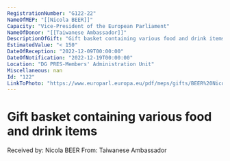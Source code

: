 ```yaml
---
RegistrationNumber: "G122-22"
NameOfMEP: "[[Nicola BEER]]"
Capacity: "Vice-President of the European Parliament"
NameOfDonor: "[[Taiwanese Ambassador]]"
DescriptionOfGift: "Gift basket containing various food and drink items"
EstimatedValue: "< 150"
DateOfReception: "2022-12-09T00:00:00"
DateOfNotification: "2022-12-19T00:00:00"
Location: "DG PRES-Members' Administration Unit"
Miscellaneous: nan
Id: "122"
LinkToPhoto: "https://www.europarl.europa.eu/pdf/meps/gifts/BEER%20Nicola_G122-22.jpg#"
---
```


# Gift basket containing various food and drink items

Received by: Nicola BEER
From: Taiwanese Ambassador
